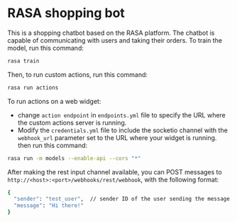 # RASA shopping bot
This is a shopping chatbot based on the RASA platform. The chatbot is capable of communicating with users and taking their orders. To train the model, run this command:
```bash
rasa train
```
Then, to run custom actions, run this command:
```bash
rasa run actions
```
To run actions on a web widget:
* change `action endpoint` in `endpoints.yml` file to specify the URL where the custom actions server is running.
* Modify the `credentials.yml` file to include the socketio channel with the `webhook_url` parameter set to the URL where your widget is running.
then run this command:
```bash
rasa run -m models --enable-api --cors "*"
```
After making the rest input channel available, you can POST messages to `http://<host>:<port>/webhooks/rest/webhook`, with the following format:
```bash
{
  "sender": "test_user",  // sender ID of the user sending the message
  "message": "Hi there!"
}
```
